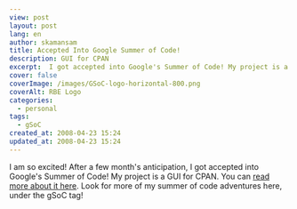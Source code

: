 ```yaml
---
view: post
layout: post
lang: en
author: skamansam
title: Accepted Into Google Summer of Code!
description: GUI for CPAN
excerpt:  I got accepted into Google's Summer of Code! My project is a GUI for CPAN.
cover: false
coverImage: /images/GSoC-logo-horizontal-800.png
coverAlt: RBE Logo
categories:
  - personal
tags: 
  - gSoC
created_at: 2008-04-23 15:24
updated_at: 2008-04-23 15:24
---
```


I am so excited! After a few month's anticipation, I got accepted into Google's Summer of Code! My project is a 
GUI for CPAN. You can [read more about it here](http://code.google.com/soc/2008/perl/appinfo.html?csaid=CF55D713AEE494A4).
Look for more of my summer of code adventures here, under the gSoC tag!
